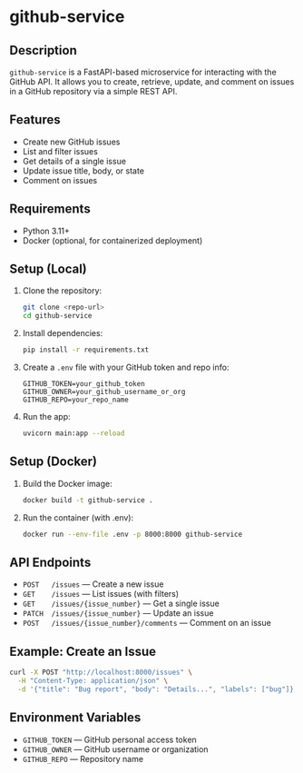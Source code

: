 # github-service

## Description
`github-service` is a FastAPI-based microservice for interacting with the GitHub API. It allows you to create, retrieve, update, and comment on issues in a GitHub repository via a simple REST API.

## Features
- Create new GitHub issues
- List and filter issues
- Get details of a single issue
- Update issue title, body, or state
- Comment on issues

## Requirements
- Python 3.11+
- Docker (optional, for containerized deployment)

## Setup (Local)
1. Clone the repository:
	```sh
	git clone <repo-url>
	cd github-service
	```
2. Install dependencies:
	```sh
	pip install -r requirements.txt
	```
3. Create a `.env` file with your GitHub token and repo info:
	```env
	GITHUB_TOKEN=your_github_token
	GITHUB_OWNER=your_github_username_or_org
	GITHUB_REPO=your_repo_name
	```
4. Run the app:
	```sh
	uvicorn main:app --reload
	```

## Setup (Docker)
1. Build the Docker image:
	```sh
	docker build -t github-service .
	```
2. Run the container (with .env):
	```sh
	docker run --env-file .env -p 8000:8000 github-service
	```

## API Endpoints
- `POST   /issues` — Create a new issue
- `GET    /issues` — List issues (with filters)
- `GET    /issues/{issue_number}` — Get a single issue
- `PATCH  /issues/{issue_number}` — Update an issue
- `POST   /issues/{issue_number}/comments` — Comment on an issue

## Example: Create an Issue
```sh
curl -X POST "http://localhost:8000/issues" \
  -H "Content-Type: application/json" \
  -d '{"title": "Bug report", "body": "Details...", "labels": ["bug"]}'
```

## Environment Variables
- `GITHUB_TOKEN` — GitHub personal access token
- `GITHUB_OWNER` — GitHub username or organization
- `GITHUB_REPO` — Repository name